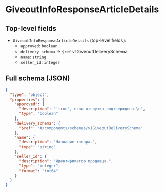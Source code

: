 # GiveoutInfoResponseArticleDetails

## Top-level fields
- `GiveoutInfoResponseArticleDetails` (top-level fields):
  - `approved`: `boolean`
  - `delivery_schema` → `$ref` v1GiveoutDeliverySchema
  - `name`: `string`
  - `seller_id`: `integer`

## Full schema (JSON)
```json
{
  "type": "object",
  "properties": {
    "approved": {
      "description": "`true`, если отгрузка подтверждена.\n",
      "type": "boolean"
    },
    "delivery_schema": {
      "$ref": "#/components/schemas/v1GiveoutDeliverySchema"
    },
    "name": {
      "description": "Название товара.",
      "type": "string"
    },
    "seller_id": {
      "description": "Идентификатор продавца.",
      "type": "integer",
      "format": "int64"
    }
  }
}
```
